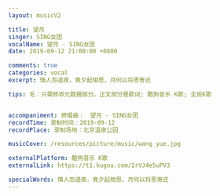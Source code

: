 ```yaml
---
layout: musicV2

title: 望月
singer: SING女团
vocalName: 望月 - SING女团
date: 2019-09-12 21:00:00 +0800

comments: true
categories: vocal
excerpt: 情人怨遥夜，竟夕起相思，月何以将思寄还

tips: 毛：只需修改元数据部分，正文部分是歌词; 酷狗音乐 K歌; 全民K歌


accompaniment: 原唱曲：　望月 - SING女团
recordTime: 录制时间：2019-09-12
recordPlace: 录制场地：北京温泉公园

musicCover: /resources/picture/music/wang_yue.jpg

externalPlatform: 酷狗音乐 K歌
externalLink: https://t1.kugou.com/2rVJ4e5uPV3

specialWords: 情人怨遥夜，竟夕起相思，月何以将思寄还
---
```

